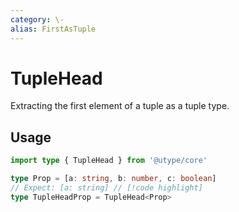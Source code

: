 ```yaml
---
category: \-
alias: FirstAsTuple
---
```


# TupleHead

<TypeInfo category="-" :alias="['FirstAsTuple']" />

Extracting the first element of a tuple as a tuple type.

## Usage

```ts twoslash
import type { TupleHead } from '@utype/core'

type Prop = [a: string, b: number, c: boolean]
// Expect: [a: string] // [!code highlight]
type TupleHeadProp = TupleHead<Prop>
```

